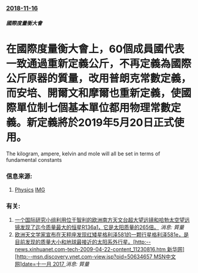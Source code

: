 ### [2018-11-16](/news/2018/11/16/index.md)

##### 國際度量衡大會
# 在國際度量衡大會上，60個成員國代表一致通過重新定義公斤，不再定義為國際公斤原器的質量，改用普朗克常數定義，而安培、開爾文和摩爾也重新定義，使國際單位制七個基本單位都用物理常數定義。新定義將於2019年5月20日正式使用。 

The kilogram, ampere, kelvin and mole will all be set in terms of fundamental constants


### 信息来源:

1. [Physics](https://physicsworld.com/a/kilogram-finally-redefined-as-worlds-metrologists-agree-to-new-formulation-for-si-units/) [IMG](https://physicsworld.com/wp-content/uploads/2018/11/kg-on-table-2.jpg)

### 有关:

1. [ 一个国际研究小组利用位于智利的欧洲南方天文台超大望远镜和哈勃太空望远镜发现了迄今质量最大的恒星R136a1，它是太阳质量的265倍。](/zh/news/2010/07/21/一个国际研究小组利用位于智利的欧洲南方天文台超大望远镜和哈勃太空望远镜发现了迄今质量最大的恒星R136a1-它是太阳质.md) _消息: 質量_
2. [欧洲天文学家宣布在天秤座发现红矮星格利泽581的一颗行星格利泽581e，是目前发现的质量大小和地球最接近的太阳系外行星。[http:--news.xinhuanet.com-tech-2009-04-22-content_11230816.htm 新华网][http:--msn.discovery.ynet.com-view.jsp?oid=50634657 MSN中文网]date=十一月 2017 ](/zh/news/2009/04/21/欧洲天文学家宣布在天秤座发现红矮星格利泽581的一颗行星格利泽581e-是目前发现的质量大小和地球最接近的太阳系外行星.md) _消息: 質量_
